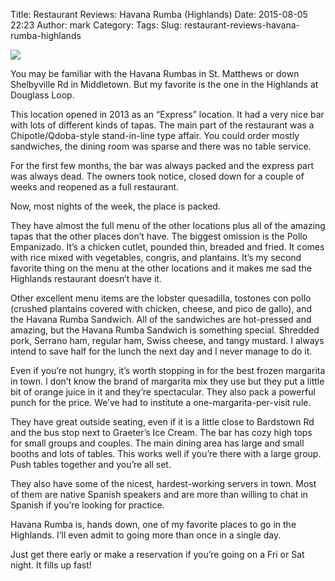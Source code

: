 Title: Restaurant Reviews: Havana Rumba (Highlands)
Date: 2015-08-05 22:23
Author: mark
Category: 
Tags: 
Slug: restaurant-reviews-havana-rumba-highlands

<img src="https://cdn-images-1.medium.com/max/800/1*lmWeEl5aULiUUKdWrMlD-A.jpeg"  />

You may be familiar with the Havana Rumbas in St. Matthews or down Shelbyville Rd in Middletown. But my favorite is the one in the Highlands at Douglass Loop.

This location opened in 2013 as an “Express” location. It had a very nice bar with lots of different kinds of tapas. The main part of the restaurant was a Chipotle/Qdoba-style stand-in-line type affair. You could order mostly sandwiches, the dining room was sparse and there was no table service.

For the first few months, the bar was always packed and the express part was always dead. The owners took notice, closed down for a couple of weeks and reopened as a full restaurant.

Now, most nights of the week, the place is packed.

They have almost the full menu of the other locations plus all of the amazing tapas that the other places don’t have. The biggest omission is the Pollo Empanizado. It’s a chicken cutlet, pounded thin, breaded and fried. It comes with rice mixed with vegetables, congris, and plantains. It’s my second favorite thing on the menu at the other locations and it makes me sad the Highlands restaurant doesn’t have it.

Other excellent menu items are the lobster quesadilla, tostones con pollo (crushed plantains covered with chicken, cheese, and pico de gallo), and the Havana Rumba Sandwich. All of the sandwiches are hot-pressed and amazing, but the Havana Rumba Sandwich is something special. Shredded pork, Serrano ham, regular ham, Swiss cheese, and tangy mustard. I always intend to save half for the lunch the next day and I never manage to do it.

Even if you’re not hungry, it’s worth stopping in for the best frozen margarita in town. I don’t know the brand of margarita mix they use but they put a little bit of orange juice in it and they’re spectacular. They also pack a powerful punch for the price. We’ve had to institute a one-margarita-per-visit rule.

They have great outside seating, even if it is a little close to Bardstown Rd and the bus stop next to Graeter’s Ice Cream. The bar has cozy high tops for small groups and couples. The main dining area has large and small booths and lots of tables. This works well if you’re there with a large group. Push tables together and you’re all set.

They also have some of the nicest, hardest-working servers in town. Most of them are native Spanish speakers and are more than willing to chat in Spanish if you’re looking for practice.

Havana Rumba is, hands down, one of my favorite places to go in the Highlands. I’ll even admit to going more than once in a single day.

Just get there early or make a reservation if you’re going on a Fri or Sat night. It fills up fast!

